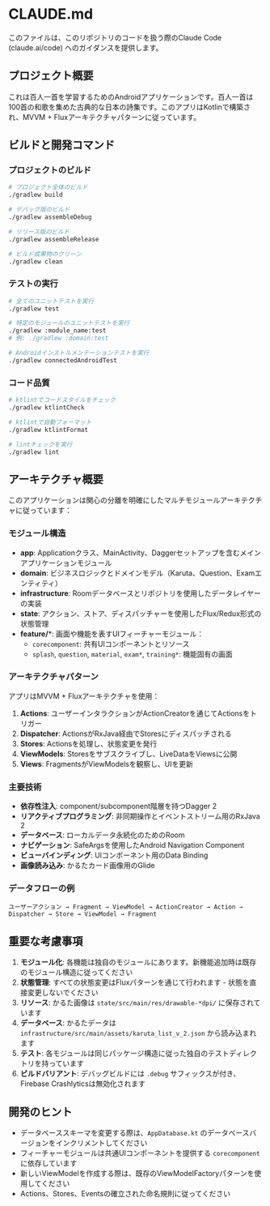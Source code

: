# CLAUDE.md

このファイルは、このリポジトリのコードを扱う際のClaude Code (claude.ai/code) へのガイダンスを提供します。

## プロジェクト概要

これは百人一首を学習するためのAndroidアプリケーションです。百人一首は100首の和歌を集めた古典的な日本の詩集です。このアプリはKotlinで構築され、MVVM + Fluxアーキテクチャパターンに従っています。

## ビルドと開発コマンド

### プロジェクトのビルド
```bash
# プロジェクト全体のビルド
./gradlew build

# デバッグ版のビルド
./gradlew assembleDebug

# リリース版のビルド
./gradlew assembleRelease

# ビルド成果物のクリーン
./gradlew clean
```

### テストの実行
```bash
# 全てのユニットテストを実行
./gradlew test

# 特定のモジュールのユニットテストを実行
./gradlew :module_name:test
# 例: ./gradlew :domain:test

# Androidインストルメンテーションテストを実行
./gradlew connectedAndroidTest
```

### コード品質
```bash
# ktlintでコードスタイルをチェック
./gradlew ktlintCheck

# ktlintで自動フォーマット
./gradlew ktlintFormat

# lintチェックを実行
./gradlew lint
```

## アーキテクチャ概要

このアプリケーションは関心の分離を明確にしたマルチモジュールアーキテクチャに従っています：

### モジュール構造
- **app**: Applicationクラス、MainActivity、Daggerセットアップを含むメインアプリケーションモジュール
- **domain**: ビジネスロジックとドメインモデル（Karuta、Question、Examエンティティ）
- **infrastructure**: Roomデータベースとリポジトリを使用したデータレイヤーの実装
- **state**: アクション、ストア、ディスパッチャーを使用したFlux/Redux形式の状態管理
- **feature/***: 画面や機能を表すUIフィーチャーモジュール：
  - `corecomponent`: 共有UIコンポーネントとリソース
  - `splash`, `question`, `material`, `exam*`, `training*`: 機能固有の画面

### アーキテクチャパターン
アプリはMVVM + Fluxアーキテクチャを使用：
1. **Actions**: ユーザーインタラクションがActionCreatorを通じてActionsをトリガー
2. **Dispatcher**: ActionsがRxJava経由でStoresにディスパッチされる
3. **Stores**: Actionsを処理し、状態変更を発行
4. **ViewModels**: Storesをサブスクライブし、LiveDataをViewsに公開
5. **Views**: FragmentsがViewModelsを観察し、UIを更新

### 主要技術
- **依存性注入**: component/subcomponent階層を持つDagger 2
- **リアクティブプログラミング**: 非同期操作とイベントストリーム用のRxJava 2
- **データベース**: ローカルデータ永続化のためのRoom
- **ナビゲーション**: SafeArgsを使用したAndroid Navigation Component
- **ビューバインディング**: UIコンポーネント用のData Binding
- **画像読み込み**: かるたカード画像用のGlide

### データフローの例
```
ユーザーアクション → Fragment → ViewModel → ActionCreator → Action → Dispatcher → Store → ViewModel → Fragment
```

## 重要な考慮事項

1. **モジュール化**: 各機能は独自のモジュールにあります。新機能追加時は既存のモジュール構造に従ってください
2. **状態管理**: すべての状態変更はFluxパターンを通じて行われます - 状態を直接変更しないでください
3. **リソース**: かるた画像は `state/src/main/res/drawable-*dpi/` に保存されています
4. **データベース**: かるたデータは `infrastructure/src/main/assets/karuta_list_v_2.json` から読み込まれます
5. **テスト**: 各モジュールは同じパッケージ構造に従った独自のテストディレクトリを持っています
6. **ビルドバリアント**: デバッグビルドには `.debug` サフィックスが付き、Firebase Crashlyticsは無効化されます

## 開発のヒント

- データベーススキーマを変更する際は、`AppDatabase.kt` のデータベースバージョンをインクリメントしてください
- フィーチャーモジュールは共通UIコンポーネントを提供する `corecomponent` に依存しています
- 新しいViewModelを作成する際は、既存のViewModelFactoryパターンを使用してください
- Actions、Stores、Eventsの確立された命名規則に従ってください